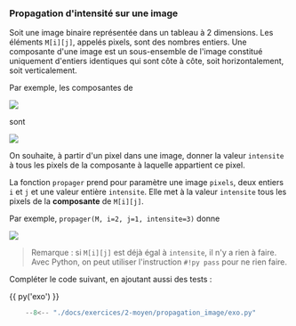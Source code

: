 

### Propagation d'intensité sur une image 


Soit une image binaire représentée dans un tableau à 2 dimensions. Les éléments
`M[i][j]`, appelés pixels, sont des nombres entiers.
Une composante d'une image est un sous-ensemble de l'image constitué uniquement d'entiers identiques qui sont côte à côte, soit horizontalement, soit verticalement.

Par exemple, les composantes de

![](propagation_image/images/im1.png)

sont

![](propagation_image/images/im2.png)

On souhaite, à partir d'un pixel dans une image, donner la valeur `intensite` à tous les pixels de la composante à laquelle appartient ce pixel.

La fonction `propager` prend pour paramètre une image `pixels`, deux entiers `i` et `j` et une valeur entière `intensite`. Elle met à la valeur `intensite` tous les pixels de la **composante** de `M[i][j]`.

Par exemple, `propager(M, i=2, j=1, intensite=3)` donne

![](propagation_image/images/im3.png)

> Remarque : si `M[i][j]` est déjà égal à `intensite`, il n'y a rien à faire. Avec Python, on peut utiliser l'instruction `#!py pass` pour ne rien faire.

Compléter le code suivant, en ajoutant aussi des tests :

{{ py('exo') }}



```python
    --8<-- "./docs/exercices/2-moyen/propagation_image/exo.py"
```

